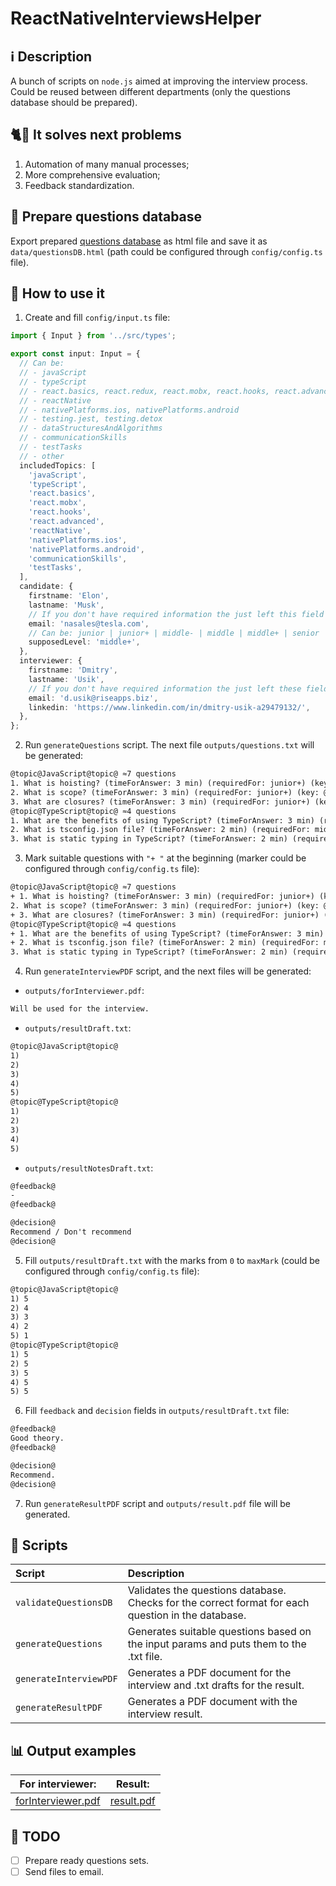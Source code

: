 # ReactNativeInterviewsHelper

## :information_source: Description

A bunch of scripts on `node.js` aimed at improving the interview process. Could be reused between different departments (only the questions database should be prepared).

## :cat2::rat: It solves next problems

1. Automation of many manual processes;
2. More comprehensive evaluation;
3. Feedback standardization.

## :book: Prepare questions database

Export prepared [questions database](https://riseappsprojects.atlassian.net/l/c/ALXyNnsB) as html file and save it as `data/questionsDB.html` (path could be configured through `config/config.ts` file).

## :running: How to use it

1. Create and fill `config/input.ts` file:

```ts
import { Input } from '../src/types';

export const input: Input = {
  // Can be:
  // - javaScript
  // - typeScript
  // - react.basics, react.redux, react.mobx, react.hooks, react.advanced, react.apolloGraphql
  // - reactNative
  // - nativePlatforms.ios, nativePlatforms.android
  // - testing.jest, testing.detox
  // - dataStructuresAndAlgorithms
  // - communicationSkills
  // - testTasks
  // - other
  includedTopics: [
    'javaScript',
    'typeScript',
    'react.basics',
    'react.mobx',
    'react.hooks',
    'react.advanced',
    'reactNative',
    'nativePlatforms.ios',
    'nativePlatforms.android',
    'communicationSkills',
    'testTasks',
  ],
  candidate: {
    firstname: 'Elon',
    lastname: 'Musk',
    // If you don't have required information the just left this field empty
    email: 'nasales@tesla.com',
    // Can be: junior | junior+ | middle- | middle | middle+ | senior
    supposedLevel: 'middle+',
  },
  interviewer: {
    firstname: 'Dmitry',
    lastname: 'Usik',
    // If you don't have required information the just left these fields empty
    email: 'd.usik@riseapps.biz',
    linkedin: 'https://www.linkedin.com/in/dmitry-usik-a29479132/',
  },
};
```

2. Run `generateQuestions` script. The next file `outputs/questions.txt` will be generated:

```txt
@topic@JavaScript@topic@ ≈7 questions
1. What is hoisting? (timeForAnswer: 3 min) (requiredFor: junior+) (key: @questionKey@j1@questionKey@)
2. What is scope? (timeForAnswer: 3 min) (requiredFor: junior+) (key: @questionKey@j2@questionKey@)
3. What are closures? (timeForAnswer: 3 min) (requiredFor: junior+) (key: @questionKey@j3@questionKey@)
@topic@TypeScript@topic@ ≈4 questions
1. What are the benefits of using TypeScript? (timeForAnswer: 3 min) (requiredFor: middle-) (key: @questionKey@t1@questionKey@)
2. What is tsconfig.json file? (timeForAnswer: 2 min) (requiredFor: middle-) (key: @questionKey@t3@questionKey@)
3. What is static typing in TypeScript? (timeForAnswer: 2 min) (requiredFor: middle-) (key: @questionKey@t5@questionKey@)
```

3. Mark suitable questions with `"+ "` at the beginning (marker could be configured through `config/config.ts` file):

```txt
@topic@JavaScript@topic@ ≈7 questions
+ 1. What is hoisting? (timeForAnswer: 3 min) (requiredFor: junior+) (key: @questionKey@j1@questionKey@)
2. What is scope? (timeForAnswer: 3 min) (requiredFor: junior+) (key: @questionKey@j2@questionKey@)
+ 3. What are closures? (timeForAnswer: 3 min) (requiredFor: junior+) (key: @questionKey@j3@questionKey@)
@topic@TypeScript@topic@ ≈4 questions
+ 1. What are the benefits of using TypeScript? (timeForAnswer: 3 min) (requiredFor: middle-) (key: @questionKey@t1@questionKey@)
+ 2. What is tsconfig.json file? (timeForAnswer: 2 min) (requiredFor: middle-) (key: @questionKey@t3@questionKey@)
3. What is static typing in TypeScript? (timeForAnswer: 2 min) (requiredFor: middle-) (key: @questionKey@t5@questionKey@)
```

4. Run `generateInterviewPDF` script, and the next files will be generated:

- `outputs/forInterviewer.pdf`:

```txt
Will be used for the interview.
```

- `outputs/resultDraft.txt`:

```txt
@topic@JavaScript@topic@
1)
2)
3)
4)
5)
@topic@TypeScript@topic@
1)
2)
3)
4)
5)
```

- `outputs/resultNotesDraft.txt`:

```txt
@feedback@
-
@feedback@

@decision@
Recommend / Don't recommend
@decision@
```

5. Fill `outputs/resultDraft.txt` with the marks from `0` to `maxMark` (could be configured through `config/config.ts` file):

```txt
@topic@JavaScript@topic@
1) 5
2) 4
3) 3
4) 2
5) 1
@topic@TypeScript@topic@
1) 5
2) 5
3) 5
4) 5
5) 5
```

6. Fill `feedback` and `decision` fields in `outputs/resultDraft.txt` file:

```txt
@feedback@
Good theory.
@feedback@

@decision@
Recommend.
@decision@
```

7. Run `generateResultPDF` script and `outputs/result.pdf` file will be generated.

## :hammer: Scripts

| Script                 | Description                                                                                        |
| :--------------------- | :------------------------------------------------------------------------------------------------- |
| `validateQuestionsDB`  | Validates the questions database. Checks for the correct format for each question in the database. |
| `generateQuestions`    | Generates suitable questions based on the input params and puts them to the .txt file.             |
| `generateInterviewPDF` | Generates a PDF document for the interview and .txt drafts for the result.                         |
| `generateResultPDF`    | Generates a PDF document with the interview result.                                                |

## :bar_chart: Output examples

|             For interviewer:             |         Result:          |
| :--------------------------------------: | :----------------------: |
| [forInterviewer.pdf](forInterviewer.pdf) | [result.pdf](result.pdf) |

## :ledger: TODO

- [ ] Prepare ready questions sets.
- [ ] Send files to email.

